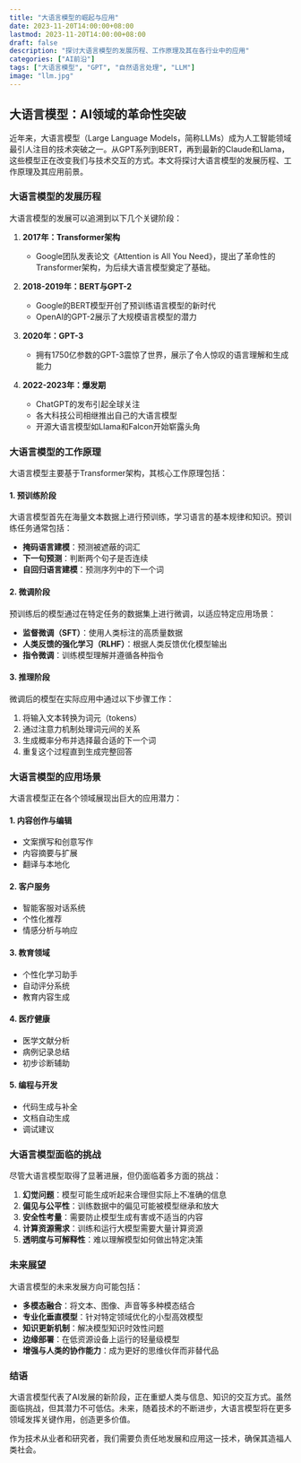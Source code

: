 ```yaml
---
title: "大语言模型的崛起与应用"
date: 2023-11-20T14:00:00+08:00
lastmod: 2023-11-20T14:00:00+08:00
draft: false
description: "探讨大语言模型的发展历程、工作原理及其在各行业中的应用"
categories: ["AI前沿"]
tags: ["大语言模型", "GPT", "自然语言处理", "LLM"]
image: "llm.jpg"
---
```


## 大语言模型：AI领域的革命性突破

近年来，大语言模型（Large Language Models，简称LLMs）成为人工智能领域最引人注目的技术突破之一。从GPT系列到BERT，再到最新的Claude和Llama，这些模型正在改变我们与技术交互的方式。本文将探讨大语言模型的发展历程、工作原理及其应用前景。

### 大语言模型的发展历程

大语言模型的发展可以追溯到以下几个关键阶段：

1. **2017年：Transformer架构**
   - Google团队发表论文《Attention is All You Need》，提出了革命性的Transformer架构，为后续大语言模型奠定了基础。

2. **2018-2019年：BERT与GPT-2**
   - Google的BERT模型开创了预训练语言模型的新时代
   - OpenAI的GPT-2展示了大规模语言模型的潜力

3. **2020年：GPT-3**
   - 拥有1750亿参数的GPT-3震惊了世界，展示了令人惊叹的语言理解和生成能力

4. **2022-2023年：爆发期**
   - ChatGPT的发布引起全球关注
   - 各大科技公司相继推出自己的大语言模型
   - 开源大语言模型如Llama和Falcon开始崭露头角

### 大语言模型的工作原理

大语言模型主要基于Transformer架构，其核心工作原理包括：

#### 1. 预训练阶段

大语言模型首先在海量文本数据上进行预训练，学习语言的基本规律和知识。预训练任务通常包括：

- **掩码语言建模**：预测被遮蔽的词汇
- **下一句预测**：判断两个句子是否连续
- **自回归语言建模**：预测序列中的下一个词

#### 2. 微调阶段

预训练后的模型通过在特定任务的数据集上进行微调，以适应特定应用场景：

- **监督微调（SFT）**：使用人类标注的高质量数据
- **人类反馈的强化学习（RLHF）**：根据人类反馈优化模型输出
- **指令微调**：训练模型理解并遵循各种指令

#### 3. 推理阶段

微调后的模型在实际应用中通过以下步骤工作：

1. 将输入文本转换为词元（tokens）
2. 通过注意力机制处理词元间的关系
3. 生成概率分布并选择最合适的下一个词
4. 重复这个过程直到生成完整回答

### 大语言模型的应用场景

大语言模型正在各个领域展现出巨大的应用潜力：

#### 1. 内容创作与编辑
- 文案撰写和创意写作
- 内容摘要与扩展
- 翻译与本地化

#### 2. 客户服务
- 智能客服对话系统
- 个性化推荐
- 情感分析与响应

#### 3. 教育领域
- 个性化学习助手
- 自动评分系统
- 教育内容生成

#### 4. 医疗健康
- 医学文献分析
- 病例记录总结
- 初步诊断辅助

#### 5. 编程与开发
- 代码生成与补全
- 文档自动生成
- 调试建议

### 大语言模型面临的挑战

尽管大语言模型取得了显著进展，但仍面临着多方面的挑战：

1. **幻觉问题**：模型可能生成听起来合理但实际上不准确的信息
2. **偏见与公平性**：训练数据中的偏见可能被模型继承和放大
3. **安全性考量**：需要防止模型生成有害或不适当的内容
4. **计算资源需求**：训练和运行大模型需要大量计算资源
5. **透明度与可解释性**：难以理解模型如何做出特定决策

### 未来展望

大语言模型的未来发展方向可能包括：

- **多模态融合**：将文本、图像、声音等多种模态结合
- **专业化垂直模型**：针对特定领域优化的小型高效模型
- **知识更新机制**：解决模型知识时效性问题
- **边缘部署**：在低资源设备上运行的轻量级模型
- **增强与人类的协作能力**：成为更好的思维伙伴而非替代品

### 结语

大语言模型代表了AI发展的新阶段，正在重塑人类与信息、知识的交互方式。虽然面临挑战，但其潜力不可低估。未来，随着技术的不断进步，大语言模型将在更多领域发挥关键作用，创造更多价值。

作为技术从业者和研究者，我们需要负责任地发展和应用这一技术，确保其造福人类社会。 